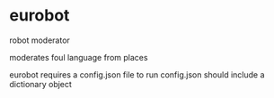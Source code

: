 eurobot
=======

robot moderator

moderates foul language from places

eurobot requires a config.json file to run
config.json should include a dictionary object
